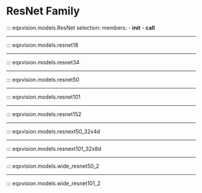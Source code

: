 # ResNet Family

::: eqxvision.models.ResNet
    selection:
        members:
            - __init__
            - __call__

---

::: eqxvision.models.resnet18

---

::: eqxvision.models.resnet34

---

::: eqxvision.models.resnet50

---

::: eqxvision.models.resnet101

---

::: eqxvision.models.resnet152

---

::: eqxvision.models.resnext50_32x4d

---

::: eqxvision.models.resnext101_32x8d

---

::: eqxvision.models.wide_resnet50_2

---

::: eqxvision.models.wide_resnet101_2
